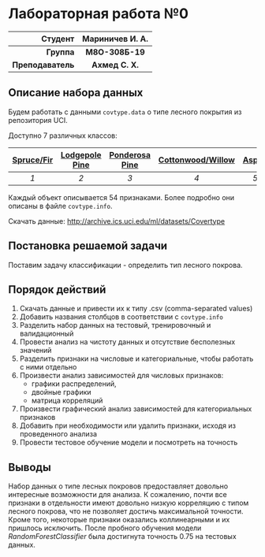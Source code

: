 # Лабораторная работа №0

| Студент            | Мариничев И. А. |
| -----------------: | :-------------: |
| **Группа**         | **М8О-308Б-19** |
| **Преподаватель**  | **Ахмед С. Х.** |

## Описание набора данных

Будем работать с данными `covtype.data` о типе лесного покрытия из репозитория UCI. 

Доступно 7 различных классов:

| [Spruce/Fir](https://github.com/IvaMarin/Artificial-Intelligence/blob/main/Machine-Learning/ml_lab0/img/cover_type1.jpg) | [Lodgepole Pine](https://github.com/IvaMarin/Artificial-Intelligence/blob/main/Machine-Learning/ml_lab0/img/cover_type2.jpg)|[Ponderosa Pine](https://github.com/IvaMarin/Artificial-Intelligence/blob/main/Machine-Learning/ml_lab0/img/cover_type3.jpg) | [Cottonwood/Willow](https://github.com/IvaMarin/Artificial-Intelligence/blob/main/Machine-Learning/ml_lab0/img/cover_type4.jpg)| [Aspen](https://github.com/IvaMarin/Artificial-Intelligence/blob/main/Machine-Learning/ml_lab0/img/cover_type5.jpg)| [Douglas-fir](https://github.com/IvaMarin/Artificial-Intelligence/blob/main/Machine-Learning/ml_lab0/img/cover_type6.jpg)| [Krummholz](https://github.com/IvaMarin/Artificial-Intelligence/blob/main/Machine-Learning/ml_lab0/img/cover_type7.jpg)|
|:--:|:--:|:--:|:--:|:--:|:--:|:--:|
| *1* | *2* |*3* | *4* | *5* |*6* | *7* |

Каждый объект описывается 54 признаками. Более подробно они описаны в файле `covtype.info`. 

Скачать данные: http://archive.ics.uci.edu/ml/datasets/Covertype

## Постановка решаемой задачи

Поставим задачу классификации - определить тип лесного покрова. 

## Порядок действий

1. Cкачать данные и привести их к типу .csv (comma-separated values)
2. Добавить названия столбцов в соответствии с `covtype.info`
3. Разделить набор данных на тестовый, тренировочный и валидационный
4. Провести анализ на чистоту данных и отсутствие бесполезных значений
5. Разделить признаки на числовые и категориальные, чтобы работать с ними отдельно
6. Произвести анализ зависимостей для числовых признаков:
    - графики распределений,
    - двойные графики
    - матрица корреляций
7. Произвести графический анализ зависимостей для категориальных признаков
8. Добавить при необходимости или удалить признаки, исходя из проведенного анализа
9. Провести тестовое обучение модели и посмотреть на точность

## Выводы

Набор данных о типе лесных покровов предоставляет довольно интересные возможности для анализа. К сожалению, почти все признаки в отдельности имеют довольно низкую корреляцию с типом лесного покрова, что не позволяет достичь максимальной точности. Кроме того, некоторые признаки оказались коллинеарными и их пришлось исключить. После пробного обучения модели *RandomForestClassifier* была достигнута точность 0.75 на тестовых данных.
